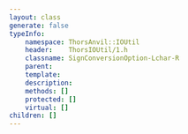 ```yaml
---
layout: class
generate: false
typeInfo:
    namespace: ThorsAnvil::IOUtil
    header:    ThorsIOUtil/1.h
    classname: SignConversionOption-Lchar-R
    parent:    
    template:  
    description: 
    methods: []
    protected: []
    virtual: []
children: []
---
```

